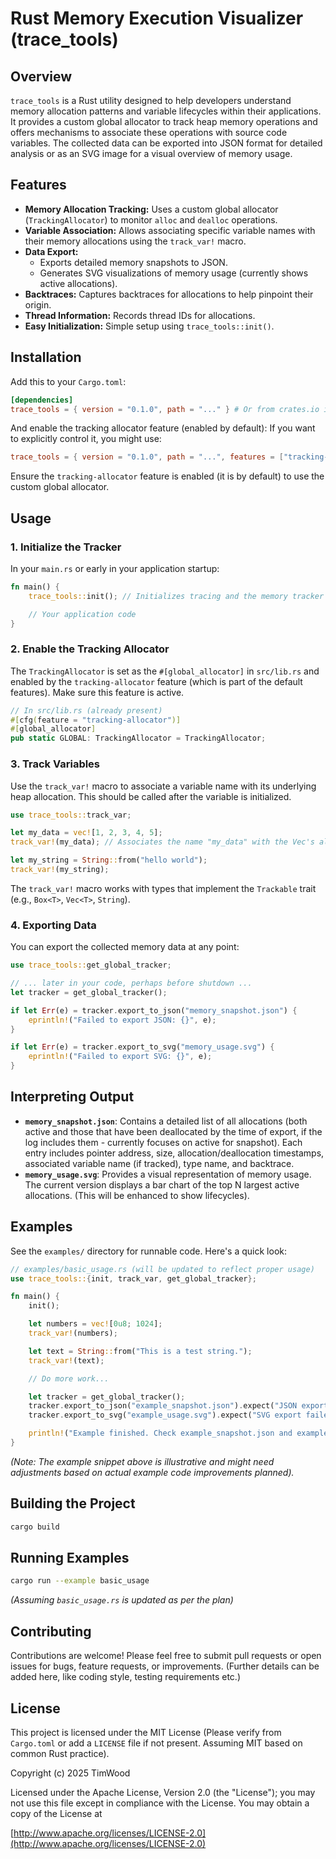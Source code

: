 # Rust Memory Execution Visualizer (trace_tools)

## Overview
`trace_tools` is a Rust utility designed to help developers understand memory allocation patterns and variable lifecycles within their applications. It provides a custom global allocator to track heap memory operations and offers mechanisms to associate these operations with source code variables. The collected data can be exported into JSON format for detailed analysis or as an SVG image for a visual overview of memory usage.

## Features
*   **Memory Allocation Tracking:** Uses a custom global allocator (`TrackingAllocator`) to monitor `alloc` and `dealloc` operations.
*   **Variable Association:** Allows associating specific variable names with their memory allocations using the `track_var!` macro.
*   **Data Export:**
    *   Exports detailed memory snapshots to JSON.
    *   Generates SVG visualizations of memory usage (currently shows active allocations).
*   **Backtraces:** Captures backtraces for allocations to help pinpoint their origin.
*   **Thread Information:** Records thread IDs for allocations.
*   **Easy Initialization:** Simple setup using `trace_tools::init()`.

## Installation
Add this to your `Cargo.toml`:

```toml
[dependencies]
trace_tools = { version = "0.1.0", path = "..." } # Or from crates.io if published
```

And enable the tracking allocator feature (enabled by default):
If you want to explicitly control it, you might use:
```toml
trace_tools = { version = "0.1.0", path = "...", features = ["tracking-allocator"] }
```
Ensure the `tracking-allocator` feature is enabled (it is by default) to use the custom global allocator.

## Usage

### 1. Initialize the Tracker
In your `main.rs` or early in your application startup:
```rust
fn main() {
    trace_tools::init(); // Initializes tracing and the memory tracker setup

    // Your application code
}
```

### 2. Enable the Tracking Allocator
The `TrackingAllocator` is set as the `#[global_allocator]` in `src/lib.rs` and enabled by the `tracking-allocator` feature (which is part of the default features). Make sure this feature is active.

```rust
// In src/lib.rs (already present)
#[cfg(feature = "tracking-allocator")]
#[global_allocator]
pub static GLOBAL: TrackingAllocator = TrackingAllocator;
```

### 3. Track Variables
Use the `track_var!` macro to associate a variable name with its underlying heap allocation. This should be called after the variable is initialized.

```rust
use trace_tools::track_var;

let my_data = vec![1, 2, 3, 4, 5];
track_var!(my_data); // Associates the name "my_data" with the Vec's allocation

let my_string = String::from("hello world");
track_var!(my_string);
```
The `track_var!` macro works with types that implement the `Trackable` trait (e.g., `Box<T>`, `Vec<T>`, `String`).

### 4. Exporting Data
You can export the collected memory data at any point:

```rust
use trace_tools::get_global_tracker;

// ... later in your code, perhaps before shutdown ...
let tracker = get_global_tracker();

if let Err(e) = tracker.export_to_json("memory_snapshot.json") {
    eprintln!("Failed to export JSON: {}", e);
}

if let Err(e) = tracker.export_to_svg("memory_usage.svg") {
    eprintln!("Failed to export SVG: {}", e);
}
```

## Interpreting Output

*   **`memory_snapshot.json`**: Contains a detailed list of all allocations (both active and those that have been deallocated by the time of export, if the log includes them - currently focuses on active for snapshot). Each entry includes pointer address, size, allocation/deallocation timestamps, associated variable name (if tracked), type name, and backtrace.
*   **`memory_usage.svg`**: Provides a visual representation of memory usage. The current version displays a bar chart of the top N largest active allocations. (This will be enhanced to show lifecycles).

## Examples
See the `examples/` directory for runnable code. Here's a quick look:

```rust
// examples/basic_usage.rs (will be updated to reflect proper usage)
use trace_tools::{init, track_var, get_global_tracker};

fn main() {
    init();

    let numbers = vec![0u8; 1024];
    track_var!(numbers);

    let text = String::from("This is a test string.");
    track_var!(text);

    // Do more work...

    let tracker = get_global_tracker();
    tracker.export_to_json("example_snapshot.json").expect("JSON export failed");
    tracker.export_to_svg("example_usage.svg").expect("SVG export failed");

    println!("Example finished. Check example_snapshot.json and example_usage.svg.");
}
```
*(Note: The example snippet above is illustrative and might need adjustments based on actual example code improvements planned).*

## Building the Project
```bash
cargo build
```

## Running Examples
```bash
cargo run --example basic_usage 
```
*(Assuming `basic_usage.rs` is updated as per the plan)*

## Contributing
Contributions are welcome! Please feel free to submit pull requests or open issues for bugs, feature requests, or improvements.
(Further details can be added here, like coding style, testing requirements etc.)

## License
This project is licensed under the MIT License (Please verify from `Cargo.toml` or add a `LICENSE` file if not present. Assuming MIT based on common Rust practice).

Copyright (c) 2025 TimWood

Licensed under the Apache License, Version 2.0 (the "License");
you may not use this file except in compliance with the License.
You may obtain a copy of the License at

[http://www.apache.org/licenses/LICENSE-2.0](http://www.apache.org/licenses/LICENSE-2.0)
